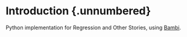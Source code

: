 # Introduction {.unnumbered}

Python implementation for Regression and Other Stories, using [Bambi](https://bambinos.github.io/bambi).
